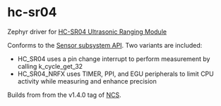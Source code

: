 # hc-sr04
Zephyr driver for [HC-SR04 Ultrasonic Ranging Module](https://www.sparkfun.com/products/15569)

Conforms to the [Sensor subsystem API](https://developer.nordicsemi.com/nRF_Connect_SDK/doc/latest/zephyr/reference/peripherals/sensor.html). Two variants are included:
 - HC_SR04 uses a pin change interrupt to perform measurement by calling k_cycle_get_32
 - HC_SR04_NRFX uses TIMER, PPI, and EGU peripherals to limit CPU activity while measuring and enhance precision
 
Builds from from the v1.4.0 tag of [NCS](https://github.com/nrfconnect/sdk-nrf).
